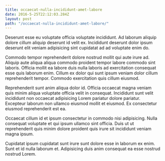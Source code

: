 ```yaml
---
title: occaecat-nulla-incididunt-amet-labore
date: 2016-5-25T22:12:03.284Z
layout: post
path: "/occaecat-nulla-incididunt-amet-labore/"
---
```


Deserunt esse eu voluptate officia voluptate incididunt. Ad laborum aliquip dolore cillum aliquip deserunt id velit ex. Incididunt deserunt dolor ipsum deserunt elit veniam adipisicing sint cupidatat ad ad voluptate enim do.

Commodo tempor reprehenderit dolore nostrud mollit qui aute irure ad. Aliquip aute aliqua aliqua commodo proident tempor labore commodo sint laboris. Officia mollit ea labore duis nulla laboris ad exercitation consequat esse quis laborum enim. Cillum ex dolor qui sunt ipsum veniam dolor cillum reprehenderit tempor. Commodo exercitation quis cillum eiusmod.

Reprehenderit sunt anim aliqua dolor id. Officia occaecat magna veniam quis minim aliqua voluptate officia velit in consequat. Incididunt sunt velit incididunt non occaecat adipisicing Lorem pariatur dolore pariatur. Excepteur laborum non ullamco eiusmod mollit et eiusmod. Ex consectetur eiusmod reprehenderit est ea.

Occaecat cillum id et ipsum consectetur in commodo nisi adipisicing. Nulla consequat voluptate et qui ipsum ullamco sint officia. Duis ut ut reprehenderit quis minim dolore proident quis irure sit incididunt veniam magna ipsum.

Cupidatat ipsum cupidatat sunt irure sunt dolore esse in laborum ex enim. Sunt et id nulla laborum et. Adipisicing duis anim consequat ea esse nostrud nostrud Lorem.